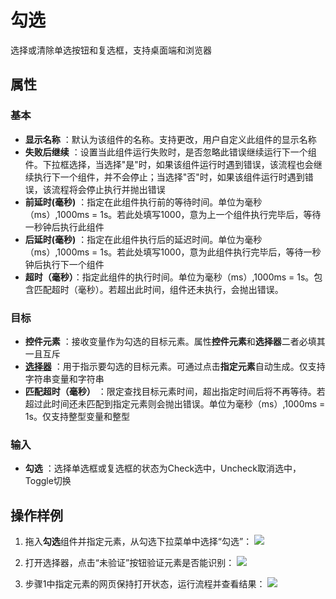 # 勾选

选择或清除单选按钮和复选框，支持桌面端和浏览器

## 属性

### 基本

- **显示名称** ：默认为该组件的名称。支持更改，用户自定义此组件的显示名称
- **失败后继续** ：设置当此组件运行失败时，是否忽略此错误继续运行下一个组件。下拉框选择，当选择"是"时，如果该组件运行时遇到错误，该流程也会继续执行下一个组件，并不会停止；当选择"否"时，如果该组件运行时遇到错误，该流程将会停止执行并抛出错误
- **前延时(毫秒)** ：指定在此组件执行前的等待时间。单位为毫秒（ms）,1000ms = 1s。若此处填写1000，意为上一个组件执行完毕后，等待一秒钟后执行此组件
- **后延时(毫秒)** ：指定在此组件执行后的延迟时间。单位为毫秒（ms）,1000ms = 1s。若此处填写1000，意为此组件执行完毕后，等待一秒钟后执行下一个组件
- **超时（毫秒）**：指定此组件的执行时间。单位为毫秒（ms）,1000ms = 1s。包含匹配超时（毫秒）。若超出此时间，组件还未执行，会抛出错误。

### 目标

- **控件元素** ：接收变量作为勾选的目标元素。属性**控件元素**和**选择器**二者必填其一且互斥
- **[选择器](../Appendix/Selector.md?_v=v2020.4)** ：用于指示要勾选的目标元素。可通过点击**指定元素**自动生成。仅支持字符串变量和字符串
- **匹配超时（毫秒）** ：限定查找目标元素时间，超出指定时间后将不再等待。若超过此时间还未匹配到指定元素则会抛出错误。单位为毫秒（ms）,1000ms = 1s。仅支持整型变量和整型

### 输入

- **勾选** ：选择单选框或复选框的状态为Check选中，Uncheck取消选中，Toggle切换

## 操作样例
1. 拖入**勾选**组件并指定元素，从勾选下拉菜单中选择“勾选”：
![](https://docimages.blob.core.chinacloudapi.cn/images/Activities/check-1.png)

2. 打开选择器，点击“未验证”按钮验证元素是否能识别：
![](https://docimages.blob.core.chinacloudapi.cn/images/Activities/check-2.png)

2. 步骤1中指定元素的网页保持打开状态，运行流程并查看结果：
![](https://docimages.blob.core.chinacloudapi.cn/images/Activities/check-3.png)
